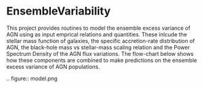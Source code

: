 # EnsembleVariability


This project provides routines to model the ensemble excess variance of AGN using as input emprical relations and quantities. These inlcude the stellar mass function of galaxies, the specific accretion-rate distribution of AGN, the black-hole mass vs stellar-mass scaling relation and the Power Spectrum Density of the AGN flux variations. The flow-chart below shows how these components are combined to make predictions on the ensemble excess variance of AGN populations.

.. figure:: model.png